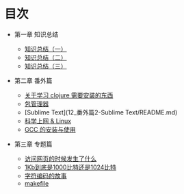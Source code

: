 # 目次

* 第一章 知识总结
  - [知识总结（一）](00_知识总结（一）/README.md)
  - [知识总结（二）](00_知识总结（二）/README.md)
  - [知识总结（三）](00_知识总结（三）/README.md)

* 第二章 番外篇
  - [关于学习 clojure 需要安装的东西](10_番外篇0-关于学习clojure需要安装的东西/README.md)
  - [包管理器](11_番外篇1-包管理器/README.md)
  - [Sublime Text](12_番外篇2-Sublime Text/README.md)
  - [科学上网 & Linux](13_番外篇3-科学上网&Linux/README.md)
  - [GCC 的安装与使用](14_番外篇4-GCC的安装与使用/README.md)

* 第三章 专题篇
  - [访问网页的时候发生了什么](20_专题篇0-访问网页的时候发生了什么/README.md)
  - [1Kb到底是1000比特还是1024比特](21_专题篇1-1Kb到底是1000比特还是1024比特（转载）/README.md)
  - [字符编码的故事](22_专题篇2-字符编码的故事/README.md)
  - [makefile](23_专题篇3-makefile/README.md)